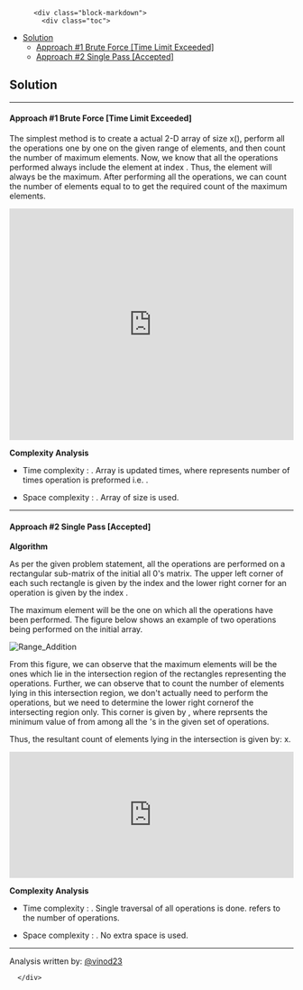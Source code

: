 <div class="article-body">
        
          <div class="block-markdown">
            <div class="toc">
<ul>
<li><a href="#solution">Solution</a><ul>
<li><a href="#approach-1-brute-force-time-limit-exceeded">Approach #1 Brute Force [Time Limit Exceeded]</a></li>
<li><a href="#approach-2-single-pass-accepted">Approach #2 Single Pass [Accepted]</a></li>
</ul>
</li>
</ul>
</div>
<h2 id="solution">Solution</h2>
<hr>
<h4 id="approach-1-brute-force-time-limit-exceeded">Approach #1 Brute Force [Time Limit Exceeded]</h4>
<p>The simplest method is to create a actual 2-D array of size <script type="math/tex; mode=display">m</script>x<script type="math/tex; mode=display">n</script>(<script type="math/tex; mode=display">arr</script>), perform all the operations one by one on the given range of elements, and then count the number of maximum elements. Now, we know that all the operations performed always include the element at index <script type="math/tex; mode=display">(0,0)</script>. Thus, the element <script type="math/tex; mode=display">arr[0][0]</script> will always be the maximum. After performing all the operations, we can count the number of elements equal to <script type="math/tex; mode=display">arr[0][0]</script> to get the required count of the maximum elements.</p>
<iframe src="https://leetcode.com/playground/awQVAxR8/shared" frameborder="0" name="awQVAxR8" width="100%" height="411"></iframe>

<p><strong>Complexity Analysis</strong></p>
<ul>
<li>
<p>Time complexity : <script type="math/tex; mode=display">O(x*m*n)</script>. Array is updated <script type="math/tex; mode=display">x</script> times, where <script type="math/tex; mode=display">x</script> represents number of times operation is preformed i.e. <script type="math/tex; mode=display">ops.length</script>.</p>
</li>
<li>
<p>Space complexity : <script type="math/tex; mode=display">O(m*n)</script>. Array of size <script type="math/tex; mode=display">m*n</script> is used.</p>
</li>
</ul>
<hr>
<h4 id="approach-2-single-pass-accepted">Approach #2 Single Pass [Accepted]</h4>
<p><strong>Algorithm</strong></p>
<p>As per the given problem statement, all the operations are performed on a rectangular sub-matrix of the initial all 0's <script type="math/tex; mode=display">M</script> matrix. The upper left corner of each such rectangle is given by the index <script type="math/tex; mode=display">(0, 0)</script> and the lower right corner for an operation <script type="math/tex; mode=display">[i, j]</script> is given by the index <script type="math/tex; mode=display">(i, j)</script>. </p>
<p>The maximum element will be the one on which all the operations have been performed. The figure below shows an example of two operations being performed on the initial <script type="math/tex; mode=display">M</script> array. </p>
<p><img alt="Range_Addition" src="../Figures/598_Range_Addition2.PNG"></p>
<p>From this figure, we can observe that the maximum elements will be the ones which lie in the intersection region of the rectangles representing the operations. Further, we can observe that to count the number of elements lying in this intersection region, we don't actually need to perform the operations, but we need to determine the lower right cornerof the intersecting region only. This corner is given by <script type="math/tex; mode=display">\big(x, y\big) = \big(\text{min}(op[0], \text{min}(op[1])\big)</script>, where <script type="math/tex; mode=display">\text{min}(op[i])</script> reprsents the minimum value of <script type="math/tex; mode=display">op[i]</script> from among all the <script type="math/tex; mode=display">op[i]</script>'s in the given set of operations.</p>
<p>Thus, the resultant count of elements lying in the intersection is given by: <script type="math/tex; mode=display">x</script>x<script type="math/tex; mode=display">y</script>.</p>
<iframe src="https://leetcode.com/playground/eUWGJ45b/shared" frameborder="0" name="eUWGJ45b" width="100%" height="224"></iframe>

<p><strong>Complexity Analysis</strong></p>
<ul>
<li>
<p>Time complexity : <script type="math/tex; mode=display">O(x)</script>. Single traversal of all operations is done. <script type="math/tex; mode=display">x</script> refers to the number of operations.</p>
</li>
<li>
<p>Space complexity : <script type="math/tex; mode=display">O(1)</script>. No extra space is used.</p>
</li>
</ul>
<hr>
<p>Analysis written by: <a href="https://leetcode.com/vinod23">@vinod23</a></p>
          </div>
        
      </div>